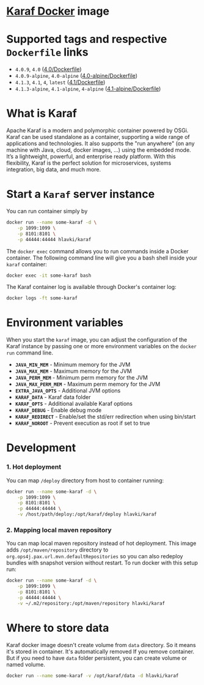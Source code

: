# [Karaf Docker](https://hub.docker.com/r/hlavki/karaf/) image

# Supported tags and respective `Dockerfile` links

 - `4.0.9`, `4.0` ([4.0/Dockerfile](https://github.com/hlavki/docker-karaf/blob/master/karaf/4.0/Dockerfile))
 - `4.0.9-alpine`, `4.0-alpine` ([4.0-alpine/Dockerfile](https://github.com/hlavki/docker-karaf/blob/master/karaf/4.0-alpine/Dockerfile))
 - `4.1.3`, `4.1`, `4`, `latest` ([4.1/Dockerfile](https://github.com/hlavki/docker-karaf/blob/master/karaf/4.1/Dockerfile))
 - `4.1.3-alpine`, `4.1-alpine`, `4-alpine` ([4.1-alpine/Dockerfile](https://github.com/hlavki/docker-karaf/blob/master/karaf/4.1-alpine/Dockerfile))

# What is Karaf

Apache Karaf is a modern and polymorphic container powered by OSGi. Karaf can be used standalone as a container, supporting a wide range of applications and technologies. It also supports the "run anywhere" (on any machine with Java, cloud, docker images, …​) using the embedded mode. It’s a lightweight, powerful, and enterprise ready platform. With this flexibility, Karaf is the perfect solution for microservices, systems integration, big data, and much more.

# Start a `Karaf` server instance

You can run container simply by

```bash
docker run --name some-karaf -d \
    -p 1099:1099 \
    -p 8101:8101 \
    -p 44444:44444 hlavki/karaf
```

The `docker exec` command allows you to run commands inside a Docker container. The following command line will give you a bash shell inside your `karaf` container:

```bash
docker exec -it some-karaf bash
```

The Karaf container log is available through Docker's container log:
```bash
docker logs -ft some-karaf
```

# Environment variables

When you start the `karaf` image, you can adjust the configuration of the Karaf instance by passing one or more environment variables on the `docker run` command line.

 - **`JAVA_MIN_MEM`** - Minimum memory for the JVM
 - **`JAVA_MAX_MEM`** - Maximum memory for the JVM
 - **`JAVA_PERM_MEM`** - Minimum perm memory for the JVM
 - **`JAVA_MAX_PERM_MEM`** - Maximum perm memory for the JVM
 - **`EXTRA_JAVA_OPTS`** - Additional JVM options
 - **`KARAF_DATA`** - Karaf data folder
 - **`KARAF_OPTS`** - Additional available Karaf options
 - **`KARAF_DEBUG`** - Enable debug mode
 - **`KARAF_REDIRECT`** - Enable/set the std/err redirection when using bin/start
 - **`KARAF_NOROOT`** - Prevent execution as root if set to true

# Development

### 1. Hot deployment
You can map `/deploy` directory from host to container running:
```bash
docker run --name some-karaf -d \
    -p 1099:1099 \
    -p 8101:8101 \
    -p 44444:44444 \
    -v /host/path/deploy:/opt/karaf/deploy hlavki/karaf
```

### 2. Mapping local maven repository
You can map local maven repository instead of hot deployment. This image adds `/opt/maven/repository` directory to `org.ops4j.pax.url.mvn.defaultRepositories` so you can also redeploy bundles with snapshot version without restart. To run docker with this setup run:
```bash
docker run --name some-karaf -d \
    -p 1099:1099 \
    -p 8101:8101 \
    -p 44444:44444 \
    -v ~/.m2/repository:/opt/maven/repository hlavki/karaf
```

# Where to store data
Karaf docker image doesn't create volume from `data` directory. So it means it's stored in container. It's automatically removed If you remove container. But if you need to have `data` folder persistent, you can create volume or named volume.
 
```bash
docker run --name some-karaf -v /opt/karaf/data -d hlavki/karaf
```

